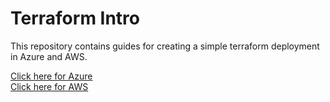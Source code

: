 # Terraform Intro

This repository contains guides for creating a simple terraform deployment in Azure and AWS.

[Click here for Azure](/Azure/readme.md)  
[Click here for AWS](/AWS/readme.md)
